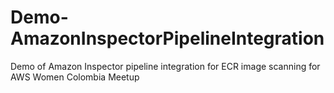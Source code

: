 # Demo-AmazonInspectorPipelineIntegration
Demo of Amazon Inspector pipeline integration for ECR image scanning for AWS Women Colombia Meetup
